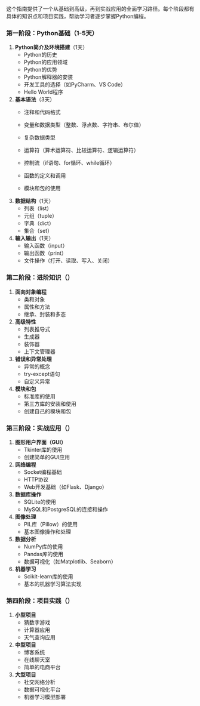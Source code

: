 这个指南提供了一个从基础到高级，再到实战应用的全面学习路径。每个阶段都有具体的知识点和项目实践，帮助学习者逐步掌握Python编程。

### 第一阶段：Python基础（1-5天）
1. **Python简介及环境搭建**（1天）
   - Python的历史
   - Python的应用领域
   - Python的优势
   - Python解释器的安装
   - 开发工具的选择（如PyCharm、VS Code）
   - Hello World程序
2. **基本语法**（3天）
   - 注释和代码格式
   - 变量和数据类型（整数、浮点数、字符串、布尔值）
   - 复杂数据类型
   - 运算符（算术运算符、比较运算符、逻辑运算符）
  
   - 控制流（if语句、for循环、while循环）
  
   - 函数的定义和调用
   - 模块和包的使用
3. **数据结构**（1天）
   - 列表（list）
   - 元组（tuple）
   - 字典（dict）
   - 集合（set）
4. **输入输出**（1天）
   - 输入函数（input）
   - 输出函数（print）
   - 文件操作（打开、读取、写入、关闭）
### 第二阶段：进阶知识（）
1. **面向对象编程**
   - 类和对象
   - 属性和方法
   - 继承、封装和多态
2. **高级特性**
   - 列表推导式
   - 生成器
   - 装饰器
   - 上下文管理器
3. **错误和异常处理**
   - 异常的概念
   - try-except语句
   - 自定义异常
4. **模块和包**
   - 标准库的使用
   - 第三方库的安装和使用
   - 创建自己的模块和包
### 第三阶段：实战应用（）
1. **图形用户界面（GUI）**
   - Tkinter库的使用
   - 创建简单的GUI应用
2. **网络编程**
   - Socket编程基础
   - HTTP协议
   - Web开发基础（如Flask、Django）
3. **数据库操作**
   - SQLite的使用
   - MySQL和PostgreSQL的连接和操作
4. **图像处理**
   - PIL库（Pillow）的使用
   - 基本图像操作和处理
5. **数据分析**
   - NumPy库的使用
   - Pandas库的使用
   - 数据可视化（如Matplotlib、Seaborn）
6. **机器学习**
   - Scikit-learn库的使用
   - 基本的机器学习算法实现
### 第四阶段：项目实践（）
1. **小型项目**
   - 猜数字游戏
   - 计算器应用
   - 天气查询应用
2. **中型项目**
   - 博客系统
   - 在线聊天室
   - 简单的电商平台
3. **大型项目**
   - 社交网络分析
   - 数据可视化平台
   - 机器学习模型部署
   
